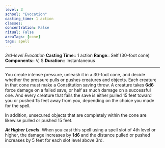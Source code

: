 ```yaml
---
level: 3
school: "Evocation"
casting_time: 1 action
classes: 
concentration: False
ritual: False
areaTags: [cone]
tags: spell
---
```


_3rd-level Evocation_
**Casting Time**:: 1 action
**Range**:: Self (30-foot cone)
**Components**:: V, S
**Duration**:: Instantaneous

---

You create intense pressure, unleash it in a 30-foot cone, and decide whether the pressure pulls or pushes creatures and objects. Each creature in that cone must make a Constitution saving throw. A creature takes **6d6** force damage on a failed save, or half as much damage on a successful one. And every creature that fails the save is either pulled 15 feet toward you or pushed 15 feet away from you, depending on the choice you made for the spell.

In addition, unsecured objects that are completely within the cone are likewise pulled or pushed 15 feet.


**_At Higher Levels_**. When you cast this spell using a spell slot of 4th level or higher, the damage increases by **1d6** and the distance pulled or pushed increases by 5 feet for each slot level above 3rd.


